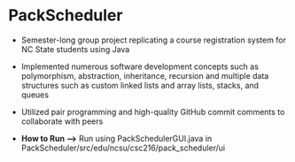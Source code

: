 # PackScheduler
- Semester-long group project replicating a course registration system for NC State students using Java
- Implemented numerous software development concepts such as polymorphism, abstraction, inheritance, recursion and multiple data structures such as custom linked lists and array lists, stacks, and queues
- Utilized pair programming and high-quality GitHub commit comments to collaborate with peers

- **How to Run -->** Run using PackSchedulerGUI.java in PackScheduler/src/edu/ncsu/csc216/pack_scheduler/ui
